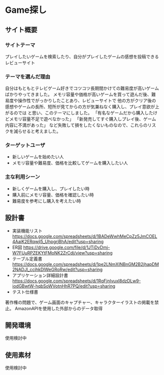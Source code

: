 # Game探し

## サイト概要
### サイトテーマ
プレイしたいゲームを検索したり、自分がプレイしたゲームの感想を投稿できるレビューサイト

### テーマを選んだ理由
自分はもともとテレビゲーム好きでコツコツ長期間かけての難易度が高いゲームばかりやってきました。
メモリ容量や価格が高いゲームを買って遊んだ後、難易度や操作性でがっかりしたことあり、レビューサイトで
他の方がクリア後の感想やゲームの長所、短所が見てからの方が気兼ねなく購入し、プレイ意欲が上がるのでは
と思い、このテーマにしました。
「有名なゲームだから購入したけどメモリ容量不足で遊べなかった」
「新発売してすぐ購入しプレイ後、ゲーム内容に不満があった」
など失敗して損をしたくないものなので、これらのリスクを減らせると考えました。

### ターゲットユーザ
- 新しいゲームを始めたい人
- メモリ容量や難易度、価格を比較してゲームを購入したい人

### 主な利用シーン
- 新しくゲームを購入し、プレイしたい時
- 購入前にメモリ容量、価格を確認したい時
- 難易度を参考にし購入を考えたい時

## 設計書
- 実装機能リスト　https://docs.google.com/spreadsheets/d/1BADeWwhMeCpZz5JmCOEL4AaiK2ERqwjl5_UhpgrjBhA/edit?usp=sharing
- ER図  https://drive.google.com/file/d/1JTiDvDmj-W7FUuRPZEKYtFMoNK2ZrCdj/view?usp=sharing
- テーブル定義書 https://docs.google.com/spreadsheets/d/1pe2LNmXINBnGM2B2jhapDM2NADJl_ccihkDlWeGRoRw/edit?usp=sharing
- アプリケーション詳細設計書 https://docs.google.com/spreadsheets/d/1RqFjnIvuxI8dzDLw9-iodGBwtW-hqbSoWVotnHhR7PQ/edit?usp=sharing
- テスト仕様書

著作権の問題で、ゲーム画面のキャプチャー、キャラクターイラストの掲載を禁止。
AmazonAPIを使用した外部からのデータ取得

## 開発環境
使用検討中

## 使用素材
使用検討中
